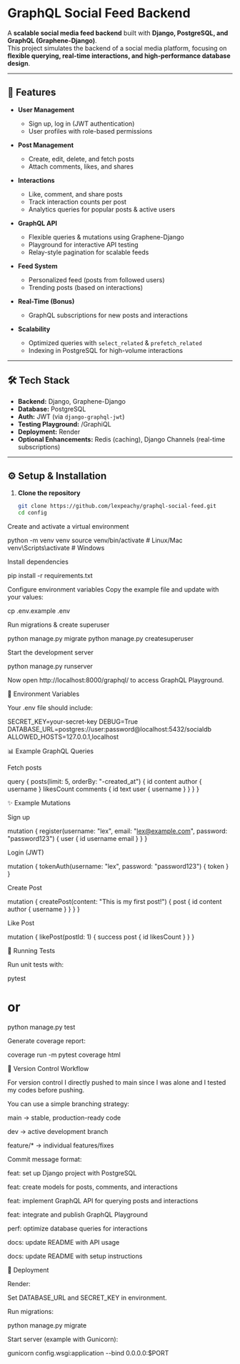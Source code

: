 # GraphQL Social Feed Backend

A **scalable social media feed backend** built with **Django, PostgreSQL, and GraphQL (Graphene-Django)**.  
This project simulates the backend of a social media platform, focusing on **flexible querying, real-time interactions, and high-performance database design**.

---

## 🚀 Features

- **User Management**
  - Sign up, log in (JWT authentication)
  - User profiles with role-based permissions

- **Post Management**
  - Create, edit, delete, and fetch posts
  - Attach comments, likes, and shares

- **Interactions**
  - Like, comment, and share posts
  - Track interaction counts per post
  - Analytics queries for popular posts & active users

- **GraphQL API**
  - Flexible queries & mutations using Graphene-Django
  - Playground for interactive API testing
  - Relay-style pagination for scalable feeds

- **Feed System**
  - Personalized feed (posts from followed users)
  - Trending posts (based on interactions)

- **Real-Time (Bonus)**
  - GraphQL subscriptions for new posts and interactions

- **Scalability**
  - Optimized queries with `select_related` & `prefetch_related`
  - Indexing in PostgreSQL for high-volume interactions

---

## 🛠️ Tech Stack

- **Backend:** Django, Graphene-Django  
- **Database:** PostgreSQL  
- **Auth:** JWT (via `django-graphql-jwt`)  
- **Testing Playground:** /GraphiQL
- **Deployment:** Render
- **Optional Enhancements:** Redis (caching), Django Channels (real-time subscriptions)  

---

## ⚙️ Setup & Installation

1. **Clone the repository**
   ```bash
   git clone https://github.com/lexpeachy/graphql-social-feed.git
   cd config

Create and activate a virtual environment

python -m venv venv
source venv/bin/activate  # Linux/Mac
venv\Scripts\activate     # Windows


Install dependencies

pip install -r requirements.txt


Configure environment variables
Copy the example file and update with your values:

cp .env.example .env


Run migrations & create superuser

python manage.py migrate
python manage.py createsuperuser


Start the development server

python manage.py runserver


Now open http://localhost:8000/graphql/
 to access GraphQL Playground.

🔑 Environment Variables

Your .env file should include:

SECRET_KEY=your-secret-key
DEBUG=True
DATABASE_URL=postgres://user:password@localhost:5432/socialdb
ALLOWED_HOSTS=127.0.0.1,localhost

📊 Example GraphQL Queries

Fetch posts

query {
  posts(limit: 5, orderBy: "-created_at") {
    id
    content
    author {
      username
    }
    likesCount
    comments {
      id
      text
      user {
        username
      }
    }
  }
}

✨ Example Mutations

Sign up

mutation {
  register(username: "lex", email: "lex@example.com", password: "password123") {
    user {
      id
      username
      email
    }
  }
}


Login (JWT)

mutation {
  tokenAuth(username: "lex", password: "password123") {
    token
  }
}


Create Post

mutation {
  createPost(content: "This is my first post!") {
    post {
      id
      content
      author {
        username
      }
    }
  }
}


Like Post

mutation {
  likePost(postId: 1) {
    success
    post {
      id
      likesCount
    }
  }
}

🧪 Running Tests

Run unit tests with:

pytest
# or
python manage.py test


Generate coverage report:

coverage run -m pytest
coverage html

📂 Version Control Workflow

For version control I directly pushed to main since I was alone and I tested my codes before pushing.

You can use a simple branching strategy:

main → stable, production-ready code

dev → active development branch

feature/* → individual features/fixes

Commit message format:

feat: set up Django project with PostgreSQL

feat: create models for posts, comments, and interactions

feat: implement GraphQL API for querying posts and interactions

feat: integrate and publish GraphQL Playground

perf: optimize database queries for interactions

docs: update README with API usage

docs: update README with setup instructions

🚀 Deployment 

Render:

Set DATABASE_URL and SECRET_KEY in environment.

Run migrations:

python manage.py migrate


Start server (example with Gunicorn):

gunicorn config.wsgi:application --bind 0.0.0.0:$PORT
